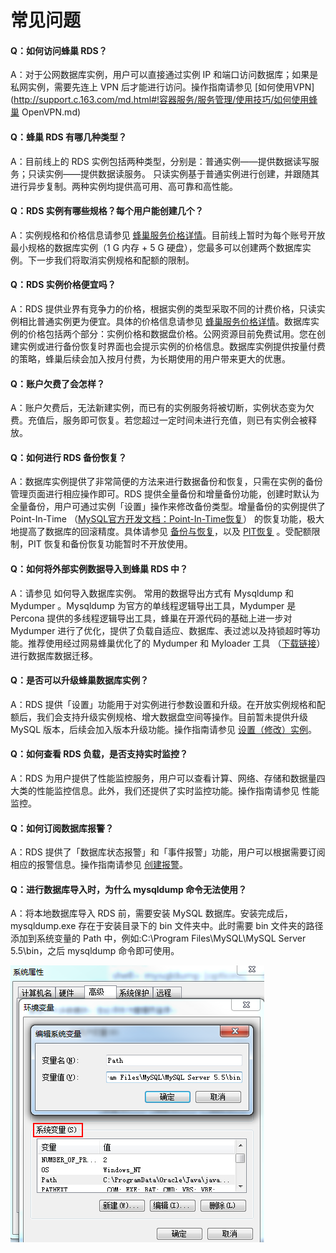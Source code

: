 # 常见问题

#### Q：如何访问蜂巢 RDS？
A：对于公网数据库实例，用户可以直接通过实例 IP 和端口访问数据库；如果是私网实例，需要先连上 VPN 后才能进行访问。操作指南请参见 [如何使用VPN](http://support.c.163.com/md.html#!容器服务/服务管理/使用技巧/如何使用蜂巢 OpenVPN.md)

#### Q：蜂巢 RDS 有哪几种类型？

A：目前线上的 RDS 实例包括两种类型，分别是：普通实例——提供数据读写服务；只读实例——提供数据读服务。 只读实例基于普通实例进行创建，并跟随其进行异步复制。两种实例均提供高可用、高可靠和高性能。

#### Q：RDS 实例有哪些规格？每个用户能创建几个？

A：实例规格和价格信息请参见 [蜂巢服务价格详情][1]。目前线上暂时为每个账号开放最小规格的数据库实例（1 G 内存 + 5 G 硬盘），您最多可以创建两个数据库实例。下一步我们将取消实例规格和配额的限制。

#### Q：RDS 实例价格便宜吗？

A：RDS 提供业界有竞争力的价格，根据实例的类型采取不同的计费价格，只读实例相比普通实例更为便宜。具体的价格信息请参见 [蜂巢服务价格详情][2]。数据库实例的价格包括两个部分：实例价格和数据盘价格。公网资源目前免费试用。您在创建实例或进行备份恢复时界面也会提示实例的价格信息。数据库实例提供按量付费的策略，蜂巢后续会加入按月付费，为长期使用的用户带来更大的优惠。

#### Q：账户欠费了会怎样？

A：账户欠费后，无法新建实例，而已有的实例服务将被切断，实例状态变为欠费。充值后，服务即可恢复。若您超过一定时间未进行充值，则已有实例会被释放。

#### Q：如何进行 RDS 备份恢复？

A：数据库实例提供了非常简便的方法来进行数据备份和恢复，只需在实例的备份管理页面进行相应操作即可。RDS 提供全量备份和增量备份功能，创建时默认为全量备份，用户可通过实例「设置」操作来修改备份类型。增量备份的实例提供了 Point-In-Time （[MySQL官方开发文档：Point-In-Time恢复][3]） 的恢复功能，极大地提高了数据库的回滚精度。具体请参见 [备份与恢复](http://support.c.163.com/md.html#!平台服务/RDS/使用指南/RDS实例管理.md)，以及 [PIT恢复](http://support.c.163.com/md.html#!平台服务/RDS/使用指南/RDS实例管理.md) 。受配额限制，PIT 恢复和备份恢复功能暂时不开放使用。

#### Q：如何将外部实例数据导入到蜂巢 RDS 中？

A：请参见 如何导入数据库实例。 常用的数据导出方式有 Mysqldump 和 Mydumper 。Mysqldump 为官方的单线程逻辑导出工具，Mydumper 是 Percona 提供的多线程逻辑导出工具，蜂巢在开源代码的基础上进一步对 Mydumper 进行了优化，提供了负载自适应、数据库、表过滤以及持锁超时等功能。推荐使用经过网易蜂巢优化了的 Mydumper 和 Myloader 工具 （[下载链接][5]） 进行数据库数据迁移。

#### Q：是否可以升级蜂巢数据库实例？

A：RDS 提供「设置」功能用于对实例进行参数设置和升级。在开放实例规格和配额后，我们会支持升级实例规格、增大数据盘空间等操作。目前暂未提供升级 MySQL 版本，后续会加入版本升级功能。操作指南请参见 [设置（修改）实例](http://support.c.163.com/md.html#!平台服务/RDS/使用指南/创建RDS实例.md)。

#### Q：如何查看 RDS 负载，是否支持实时监控？

A：RDS 为用户提供了性能监控服务，用户可以查看计算、网络、存储和数据量四大类的性能监控信息。此外，我们还提供了实时监控功能。操作指南请参见 性能监控。

#### Q：如何订阅数据库报警？

A：RDS 提供了「数据库状态报警」和「事件报警」功能，用户可以根据需要订阅相应的报警信息。操作指南请参见 [创建报警](http://support.c.163.com/md.html#!运维工具/性能监控/使用指南/创建报警.md)。

#### Q：进行数据库导入时，为什么 mysqldump 命令无法使用？

A：将本地数据库导入 RDS 前，需要安装 MySQL 数据库。安装完成后，mysqldump.exe 存在于安装目录下的 bin 文件夹中。此时需要 bin 文件夹的路径添加到系统变量的 Path 中，例如:C:\Program Files\MySQL\MySQL Server 5.5\bin，之后 mysqldump 命令即可使用。

![](../image/导入导出数据库实例系统变量设置.png)


  [1]: https://c.163.com/price
  [2]: https://c.163.com/price
  [3]: http://dev.mysql.com/doc/refman/5.6/en/point-in-time-recovery.html
  [4]: %28%E5%B9%B3%E5%8F%B0%E6%9C%8D%E5%8A%A1/%E6%95%B0%E6%8D%AE%E5%BA%93/%E4%BD%BF%E7%94%A8%E6%8C%87%E5%8D%97/%E6%95%B0%E6%8D%AE%E5%BA%93%E5%AE%9E%E4%BE%8B%E7%AE%A1%E7%90%86.md%29
  [5]: http://nos.126.net/comb-mysql-tools/backup-tools.tar.gz